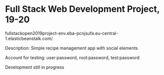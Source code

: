 # Full Stack Web Development Project, 19-20

fullstackopen2019project-env.eba-pcnjsufa.eu-central-1.elasticbeanstalk.com/

Description: Simple recipe management app with social elements

Account for testing: user:password, root:password, test:password

Development still in progress
